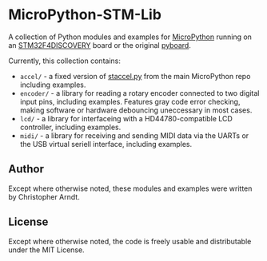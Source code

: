 MicroPython-STM-Lib
===================

A collection of Python modules and examples for [MicroPython] running on an
[STM32F4DISCOVERY] board or the original [pyboard].

Currently, this collection contains:

* `accel/` - a fixed version of [staccel.py] from the main MicroPython repo
  including examples.
* `encoder/` - a library for reading a rotary encoder connected to two digital
  input pins, including examples. Features gray code error checking, making
  software or hardware debouncing uneccessary in most cases.
* `lcd/` - a library for interfaceing with a HD44780-compatible LCD controller,
  including examples.
* `midi/` - a library for receiving and sending MIDI data via the UARTs or the
  USB virtual seriell interface, including examples.


Author
------

Except where otherwise noted, these modules and examples were written by
Christopher Arndt.


License
-------

Except where otherwise noted, the code is freely usable and distributable
under the MIT License.


[micropython]: http://micropython.org
[stm32f4discovery]: http://www.st.com/web/catalog/tools/FM116/SC959/SS1532/PF252419
[pyboard]: https://micropython.org/store/#/products/PYBv1_0
[staccel.py]: https://github.com/micropython/micropython/blob/master/stmhal/boards/STM32F4DISC/staccel.py

